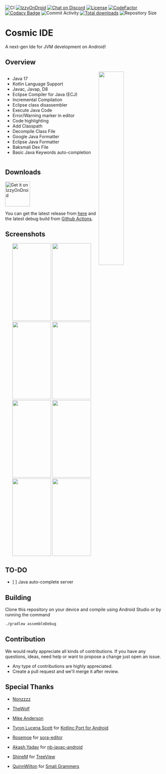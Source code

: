 ![CI](https://github.com/Cosmic-Ide/Cosmic-Ide/actions/workflows/android.yml/badge.svg)
[![IzzyOnDroid](https://img.shields.io/endpoint?url=https://apt.izzysoft.de/fdroid/api/v1/shield/com.pranav.java.ide)](https://apt.izzysoft.de/fdroid/index/apk/com.pranav.java.ide)
[![Chat on Discord](https://img.shields.io/discord/867985135931383809)](https://discord.gg/8Gu6YCq2eS)
[![License](https://img.shields.io/github/license/Cosmic-Ide/Cosmic-Ide)](https://github.com/Cosmic-Ide/Cosmic-Ide/blob/main/LICENSE)
[![CodeFactor](https://www.codefactor.io/repository/github/cosmic-ide/cosmic-ide/badge/main)](https://codefactor.io/repository/github/cosmic-ide/cosmic-ide/overview/main)
[![Codacy Badge](https://app.codacy.com/project/badge/Grade/2e411243d41f4fa8abdfd204e41ef773)](https://codacy.com/gh/Cosmic-Ide/Cosmic-Ide/dashboard)
![Commit Activity](https://img.shields.io/github/commit-activity/m/Cosmic-Ide/Cosmic-Ide)
[![Total downloads](https://img.shields.io/github/downloads/Cosmic-Ide/Cosmic-Ide/total)](https://github.com/Cosmic-Ide/Cosmic-Ide/releases)
![Repository Size](https://img.shields.io/github/repo-size/Cosmic-Ide/Cosmic-Ide)

# Cosmic IDE

A next-gen Ide for JVM development on Android!

Overview
---

<img src="https://raw.githubusercontent.com/Cosmic-Ide/Cosmic-Ide/main/art/icon.png" align="right" width="40%" height="40%"></img>

<div style="display:flex;">

- Java 17
- Kotlin Language Support
- Javac, Javap, D8
- Eclipse Compiler for Java (ECJ)
- Incremental Compilation
- Eclipse class disassembler
- Execute Java Code
- Error/Warning marker in editor
- Code highlighting
- Add Classpath
- Decompile Class File
- Google Java Formatter
- Eclipse Java Formatter
- Baksmali Dex File
- Basic Java Keywords auto-completion

</div>
<p>

Downloads
---

[<img alt="Get it on IzzyOnDroid" height="80" src="https://gitlab.com/IzzyOnDroid/repo/-/raw/master/assets/IzzyOnDroid.png">](https://apt.izzysoft.de/fdroid/index/apk/com.pranav.java.ide)

You can get the latest release from [here](https://github.com/Cosmic-Ide/Cosmic-Ide/releases/v0.0.5)
and the latest debug build from [Github Actions](https://github.com/Cosmic-Ide/Cosmic-Ide/actions).

Screenshots
---

<p align="center">

<img width="125" height="250" src="https://raw.githubusercontent.com/Cosmic-Ide/Cosmic-Ide/main/art/img/editor.png">
<img width="125" height="250" src="https://raw.githubusercontent.com/Cosmic-Ide/Cosmic-Ide/main/art/img/diagnostic.png">
<img width="125" height="250" src="https://raw.githubusercontent.com/Cosmic-Ide/Cosmic-Ide/main/art/img/run.png">
<img width="125" height="250" src="https://raw.githubusercontent.com/Cosmic-Ide/Cosmic-Ide/main/art/img/settings.png">
<img width="125" height="250" src="https://raw.githubusercontent.com/Cosmic-Ide/Cosmic-Ide/main/art/img/javap.png">
<img width="125" height="250" src="https://raw.githubusercontent.com/Cosmic-Ide/Cosmic-Ide/main/art/img/smali.png">
<img width="125" height="250" src="https://raw.githubusercontent.com/Cosmic-Ide/Cosmic-Ide/main/art/img/decompiler.png">
<img width="125" height="250" src="https://raw.githubusercontent.com/Cosmic-Ide/Cosmic-Ide/main/art/img/treeview.png">

</p>

TO-DO
---

- \[ \] Java auto-complete server

Building
---

Clone this repository on your device and compile using Android Studio or by running the command

```sh
./gradlew assembleDebug
```

Contribution
---

We would really appreciate all kinds of contributions.
If you have any questions, ideas, need help or want to propose a change just open an issue.

- Any type of contributions are highly appreciated.
- Create a pull request and we'll merge it after review.

Special Thanks
---

- [Nonzzzz](https://github.com/Nonzzzz)

- [TheWolf](https://github.com/TheWolfProd)

- [Mike Anderson](https://github.com/MikeAndrson)

- [Tyron Lucena Scott](https://github.com/tyron12233) for [Kotlinc Port for Android](https://github.com/tyron12233/CodeAssist/tree/main/build-tools/kotlinc)

- [Rosemoe](https://github.com/Rosemoe) for [sora-editor](https://github.com/Rosemoe/sora-editor)

- [Akash Yadav](https://github.com/Itsaky) for [nb-javac-android](https://github.com/Itsaky/nb-javac-android)

- [ShineM](https://github.com/ShineM) for [TreeView](https://github.com/ShineM/TreeView)

- [QuinnWilton](https://github.com/QuinnWilton) for [Smali Grammers](https://github.com/QuinnWilton/sublime-smali)
